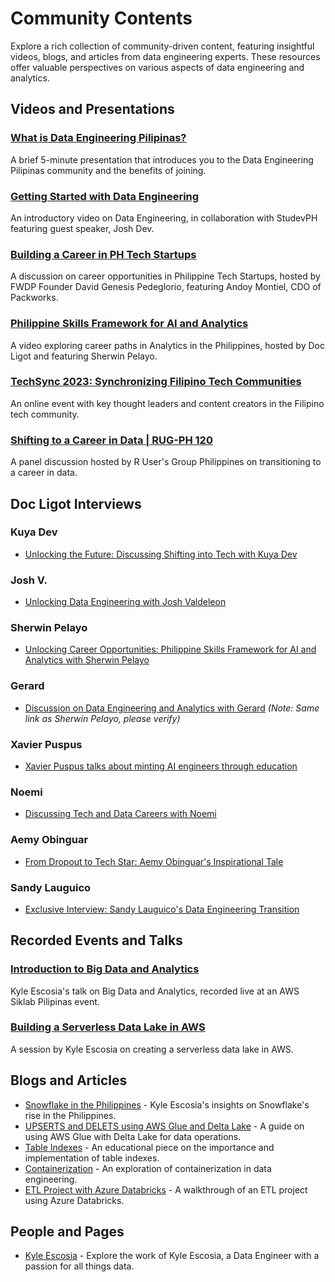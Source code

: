 # Community Contents

Explore a rich collection of community-driven content, featuring insightful videos, blogs, and articles from data engineering experts. These resources offer valuable perspectives on various aspects of data engineering and analytics.

## Videos and Presentations

### [What is Data Engineering Pilipinas?](https://youtu.be/XsvrumL0ILc)
A brief 5-minute presentation that introduces you to the Data Engineering Pilipinas community and the benefits of joining.

### [Getting Started with Data Engineering](https://www.facebook.com/studevph/videos/165090273259790)
An introductory video on Data Engineering, in collaboration with StudevPH featuring guest speaker, Josh Dev.

### [Building a Career in PH Tech Startups](https://youtu.be/pzxFTFB8f6s)
A discussion on career opportunities in Philippine Tech Startups, hosted by FWDP Founder David Genesis Pedeglorio, featuring Andoy Montiel, CDO of Packworks.

### [Philippine Skills Framework for AI and Analytics](https://www.youtube.com/watch?v=_CjsYi9ivlc)
A video exploring career paths in Analytics in the Philippines, hosted by Doc Ligot and featuring Sherwin Pelayo.

### [TechSync 2023: Synchronizing Filipino Tech Communities](https://www.facebook.com/watch/live/?ref=watch_permalink&v=1043806640102969)
An online event with key thought leaders and content creators in the Filipino tech community.

### [Shifting to a Career in Data | RUG-PH 120](https://youtu.be/ivzmUPRqxQ8?si=c_OdyC4FvqOJv6Bq)
A panel discussion hosted by R User's Group Philippines on transitioning to a career in data.

## Doc Ligot Interviews

### Kuya Dev
- [Unlocking the Future: Discussing Shifting into Tech with Kuya Dev](https://www.youtube.com/watch?v=QlM6wjRwVZA)

### Josh V.
- [Unlocking Data Engineering with Josh Valdeleon](https://www.youtube.com/watch?v=w9dtGJz4N-g)

### Sherwin Pelayo
- [Unlocking Career Opportunities: Philippine Skills Framework for AI and Analytics with Sherwin Pelayo](https://www.youtube.com/watch?v=_CjsYi9ivlc)

### Gerard
- [Discussion on Data Engineering and Analytics with Gerard](https://www.youtube.com/watch?v=_CjsYi9ivlc) *(Note: Same link as Sherwin Pelayo, please verify)*

### Xavier Puspus
- [Xavier Puspus talks about minting AI engineers through education](https://www.youtube.com/watch?v=YVC5DjjvGO4)

### Noemi
- [Discussing Tech and Data Careers with Noemi](https://www.youtube.com/watch?v=FqmFvP9N6Gw)

### Aemy Obinguar
- [From Dropout to Tech Star: Aemy Obinguar's Inspirational Tale](https://www.youtube.com/watch?v=GZcYyILg3kc)

### Sandy Lauguico
- [Exclusive Interview: Sandy Lauguico's Data Engineering Transition](https://www.youtube.com/watch?v=8pJMFi3kIfQ)

## Recorded Events and Talks

### [Introduction to Big Data and Analytics](https://www.facebook.com/watch/live/?ref=search&v=2388014311349277)
Kyle Escosia's talk on Big Data and Analytics, recorded live at an AWS Siklab Pilipinas event.

### [Building a Serverless Data Lake in AWS](https://www.facebook.com/watch/live/?ref=watch_permalink&v=684903669389073)
A session by Kyle Escosia on creating a serverless data lake in AWS.

## Blogs and Articles

- [Snowflake in the Philippines](https://medium.com/@kyle.escosia/the-rise-of-snowflake-in-the-philippines-why-its-the-hottest-thing-in-big-data-right-now-9b9d09c11e89) - Kyle Escosia's insights on Snowflake's rise in the Philippines.
- [UPSERTS and DELETS using AWS Glue and Delta Lake](https://dev.to/awscommunity-asean/sql-based-inserts-deletes-and-upserts-in-s3-using-aws-glue-3-0-and-delta-lake-42f0) - A guide on using AWS Glue with Delta Lake for data operations.
- [Table Indexes](https://github.com/ogbinar/DataEngineeringPilipinas/tree/main/lessons/table_index) - An educational piece on the importance and implementation of table indexes.
- [Containerization](containerization/README.md) - An exploration of containerization in data engineering.
- [ETL Project with Azure Databricks](ETL-Databricks-code\README.md) - A walkthrough of an ETL project using Azure Databricks.

## People and Pages

- [Kyle Escosia](https://linktr.ee/klescosia) - Explore the work of Kyle Escosia, a Data Engineer with a passion for all things data.
